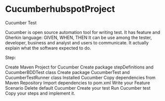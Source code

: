 # CucumberhubspotProject

Cucumber Test


Cucumber is open source automation tool for writing test. It has feature and Gherkin language: GIVEN, WHEN, THEN
It can be use among the tester, developer, business and analyst and users to communicate. It actually explain what the software expected to do.

Step: 

Create Maven Project for Cucumber
Create package stepDefinitions and CucumberBDDTest class
Create package CucumberTest and CucumberTestRunner class
Installed Cucumber 
Copy dependencies from Maven Repository 
Import dependencies to pom.xml
Write your Feature
Scenario
Delete default Cucumber
Create your test
Run Cucumber test
Copy your steps and implement it.

